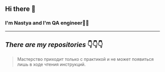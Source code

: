 ## Hi there 👋
### I'm Nastya and I'm QA engineer👩‍💻
_______________________________________
## ***There are my repositories*** 👇👇👇
>Мастерство приходит только с практикой и не может появиться лишь в ходе чтения инструкций.
<!--
**anastasiya-kukayeva/anastasiya-kukayeva** is a ✨ _special_ ✨ repository because its `README.md` (this file) appears on your GitHub profile.

Here are some ideas to get you started:

- 🔭 I’m currently working on ...
- 🌱 I’m currently learning ...
- 👯 I’m looking to collaborate on ...
- 🤔 I’m looking for help with ...
- 💬 Ask me about ...
- 📫 How to reach me: ...
- 😄 Pronouns: ...
- ⚡ Fun fact: ...
-->
